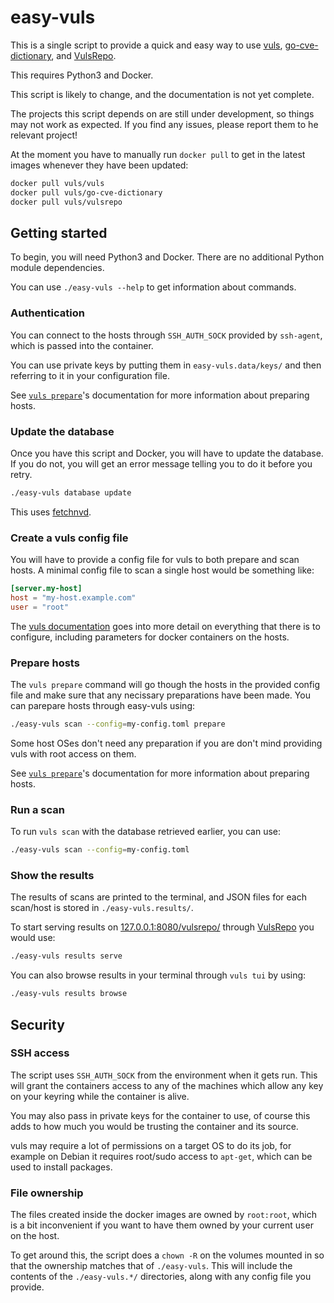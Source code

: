# easy-vuls

This is a single script to provide a quick and easy way to use
[vuls](https://hub.docker.com/r/vuls/vuls/),
[go-cve-dictionary](https://hub.docker.com/r/vuls/go-cve-dictionary/), and
[VulsRepo](https://github.com/usiusi360/vulsrepo).

This requires Python3 and Docker.

This script is likely to change, and the documentation is not yet complete.

The projects this script depends on are still under development, so things may
not work as expected. If you find any issues, please report them to he relevant
project!

At the moment you have to manually run `docker pull` to get in the latest
images whenever they have been updated:
```bash
docker pull vuls/vuls
docker pull vuls/go-cve-dictionary
docker pull vuls/vulsrepo
```


## Getting started
To begin, you will need Python3 and Docker. There are no additional Python
module dependencies.

You can use `./easy-vuls --help` to get information about commands.


### Authentication
You can connect to the hosts through `SSH_AUTH_SOCK` provided by `ssh-agent`,
which is passed into the container.

You can use private keys by putting them in `easy-vuls.data/keys/` and then
referring to it in your configuration file.

See [`vuls prepare`](https://github.com/future-architect/vuls#usage-prepare)'s
documentation for more information about preparing hosts.


### Update the database
Once you have this script and Docker, you will have to update the database.
If you do not, you will get an error message telling you to do it before
you retry.
```bash
./easy-vuls database update
```

This uses
[fetchnvd](https://github.com/kotakanbe/go-cve-dictionary#usage-fetch-nvd-data).


### Create a vuls config file
You will have to provide a config file for vuls to both prepare and scan hosts.
A minimal config file to scan a single host would be something like:
```toml
[server.my-host]
host = "my-host.example.com"
user = "root"
```

The [vuls documentation](https://github.com/future-architect/vuls#configuration)
goes into more detail on everything that there is to configure, including
parameters for docker containers on the hosts.


### Prepare hosts
The `vuls prepare` command will go though the hosts in the provided config file
and make sure that any necissary preparations have been made. You can parepare
hosts through easy-vuls using:
```bash
./easy-vuls scan --config=my-config.toml prepare
```

Some host OSes don't need any preparation if you are don't mind providing vuls
with root access on them.

See [`vuls prepare`](https://github.com/future-architect/vuls#usage-prepare)'s
documentation for more information about preparing hosts.


### Run a scan
To run `vuls scan` with the database retrieved earlier, you can use:
```bash
./easy-vuls scan --config=my-config.toml
```


### Show the results
The results of scans are printed to the terminal, and JSON files for each
scan/host is stored in `./easy-vuls.results/`.

To start serving results on [127.0.0.1:8080/vulsrepo/](127.0.0.1:8080/vulsrepo/)
through [VulsRepo](https://github.com/usiusi360/vulsrepo) you would use:
```bash
./easy-vuls results serve
```

You can also browse results in your terminal through `vuls tui` by using:
```bash
./easy-vuls results browse
```


## Security
### SSH access
The script uses `SSH_AUTH_SOCK` from the environment when it gets run. This
will grant the containers access to any of the machines which allow any key on
your keyring while the container is alive.

You may also pass in private keys for the container to use, of course this adds
to how much you would be trusting the container and its source.

vuls may require a lot of permissions on a target OS to do its job, for example
on Debian it requires root/sudo access to `apt-get`, which can be used to
install packages.

### File ownership
The files created inside the docker images are owned by `root:root`, which is
a bit inconvenient if you want to have them owned by your current user on the
host.

To get around this, the script does a `chown -R` on the volumes mounted in so
that the ownership matches that of `./easy-vuls`. This will include the
contents of the `./easy-vuls.*/` directories, along with any config file you
provide.
